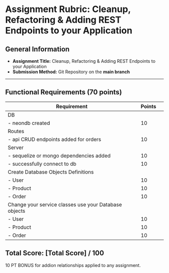 # Assignment Rubric: Cleanup, Refactoring & Adding REST Endpoints to your Application

## General Information

- **Assignment Title:** Cleanup, Refactoring & Adding REST Endpoints to your Application
- **Submission Method:** Git Repository on the **main branch**

---

## Functional Requirements (70 points)

| Requirement                                           | Points |     |
| ----------------------------------------------------- | ------ | --- |
| DB                                                    |        |     |
| - neondb created                                      | 10     |     |
| Routes                                                |        |     |
| - api CRUD endpoints added for orders                 | 10     |     |
| Server                                                |        |     |
| - sequelize or mongo dependencies added               | 10     |     |
| - successfully connect to db                          | 10     |     |
| Create Database Objects Definitions                   |        |     |
| - User                                                | 10     |     |
| - Product                                             | 10     |     |
| - Order                                               | 10     |     |
| Change your service classes use your Database objects |        |     |
| - User                                                | 10     |     |
| - Product                                             | 10     |     |
| - Order                                               | 10     |     |

## Total Score: [Total Score] / 100

10 PT BONUS for addion relationships applied to any assignment.
